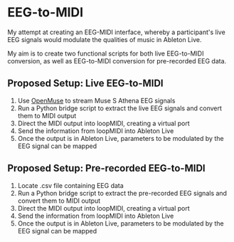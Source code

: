 # EEG-to-MIDI
My attempt at creating an EEG-MIDI interface, whereby a participant's live EEG signals would modulate the qualities of music in Ableton Live.

My aim is to create two functional scripts for both live EEG-to-MIDI conversion, as well as EEG-to-MIDI conversion for pre-recorded EEG data.

## Proposed Setup: Live EEG-to-MIDI
1. Use [OpenMuse](https://github.com/DominiqueMakowski/OpenMuse) to stream Muse S Athena EEG signals
2. Run a Python bridge script to extract the live EEG signals and convert them to MIDI output
3. Direct the MIDI output into loopMIDI, creating a virtual port
4. Send the information from loopMIDI into Ableton Live
5. Once the output is in Ableton Live, parameters to be modulated by the EEG signal can be mapped

## Proposed Setup: Pre-recorded EEG-to-MIDI
1. Locate .csv file containing EEG data
2. Run a Python bridge script to extract the pre-recorded EEG signals and convert them to MIDI output
3. Direct the MIDI output into loopMIDI, creating a virtual port
4. Send the information from loopMIDI into Ableton Live
5. Once the output is in Ableton Live, parameters to be modulated by the EEG signal can be mapped